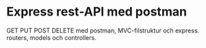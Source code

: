 # Express rest-API med postman

GET PUT POST DELETE med postman, MVC-filstruktur och express.
routers, models och controllers.
